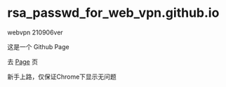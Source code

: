 # rsa_passwd_for_web_vpn.github.io
webvpn 210906ver


这是一个 Github Page


去 [Page](https://bilibili33.github.io/rsa_passwd_for_web_vpn.github.io/) 页


新手上路，仅保证Chrome下显示无问题
